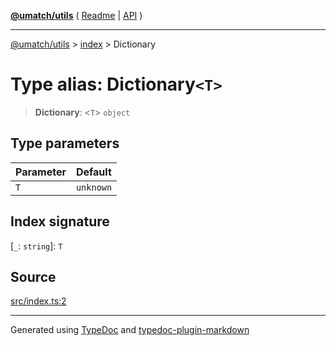 [**@umatch/utils**](../../README.md) ( [Readme](../../README.md) \| [API](../../API.md) )

---

[@umatch/utils](../../API.md) > [index](../README.md) > Dictionary

# Type alias: Dictionary`<T>`

> **Dictionary**: \<`T`\> `object`

## Type parameters

| Parameter | Default   |
| :-------- | :-------- |
| `T`       | `unknown` |

## Index signature

\[`_`: `string`\]: `T`

## Source

[src/index.ts:2](https://github.com/umatch-oficial/utils/blob/fe3e40a/src/index.ts#L2)

---

Generated using [TypeDoc](https://typedoc.org/) and [typedoc-plugin-markdown](https://www.npmjs.com/package/typedoc-plugin-markdown)
